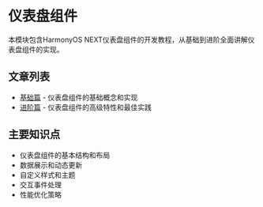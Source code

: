 # 仪表盘组件

本模块包含HarmonyOS NEXT仪表盘组件的开发教程，从基础到进阶全面讲解仪表盘组件的实现。

## 文章列表

- [基础篇](basic.md) - 仪表盘组件的基础概念和实现
- [进阶篇](advanced.md) - 仪表盘组件的高级特性和最佳实践

## 主要知识点

- 仪表盘组件的基本结构和布局
- 数据展示和动态更新
- 自定义样式和主题
- 交互事件处理
- 性能优化策略
